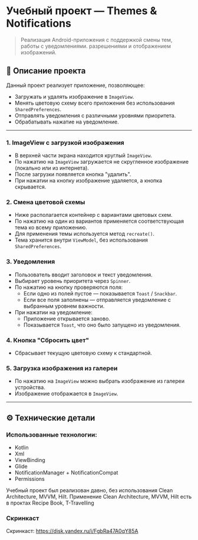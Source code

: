 # Учебный проект — Themes & Notifications

> Реализация Android-приложения с поддержкой смены тем, работы с уведомлениями. разрешениями и отображением изображений.

## 🔖 Описание проекта

Данный проект реализует приложение, позволяющее:
- Загружать и удалять изображение в `ImageView`.
- Менять цветовую схему всего приложения без использования `SharedPreferences`.
- Отправлять уведомления с различными уровнями приоритета.
- Обрабатывать нажатие на уведомление.

---

### 1. ImageView с загрузкой изображения
- В верхней части экрана находится круглый `ImageView`.
- По нажатию на `ImageView` загружается не скругленное изображение (локально или из интернета).
- После загрузки появляется кнопка "удалить".
- При нажатии на кнопку изображение удаляется, а кнопка скрывается.

### 2. Смена цветовой схемы
- Ниже располагается контейнер с вариантами цветовых схем.
- По нажатию на один из вариантов применяется соответствующая тема ко всему приложению.
- Для применения темы используется метод `recreate()`.
- Тема хранится внутри `ViewModel`, без использования `SharedPreferences`.

### 3. Уведомления
- Пользователь вводит заголовок и текст уведомления.
- Выбирает уровень приоритета через `Spinner`.
- По нажатию на кнопку проверяются поля:
  - Если одно из полей пустое — показывается `Toast` / `Snackbar`.
  - Если все поля заполнены — отправляется уведомление с выбранным уровнем важности.
- При нажатии на уведомление:
  - Приложение открывается заново.
  - Показывается `Toast`, что оно было запущено из уведомления.

### 4. Кнопка "Сбросить цвет"
- Сбрасывает текущую цветовую схему к стандартной.


### 5. Загрузка изображения из галереи
- По нажатию на `ImageView` можно выбрать изображение из галереи устройства.
- Изображение отображается в `ImageView`.

---

## ⚙️ Технические детали

### Использованные технологии:
- Kotlin
- Xml
- ViewBinding
- Glide 
- NotificationManager + NotificationCompat
- Permissions

Учебный проект был реализован давно, без использования Clean Architecture, MVVM, Hilt. Применение Clean Architecture, MVVM, Hilt есть в проктах Recipe Book, T-Travelling

### Скринкаст
Скринкаст: https://disk.yandex.ru/i/FgbRa47A0qY85A

